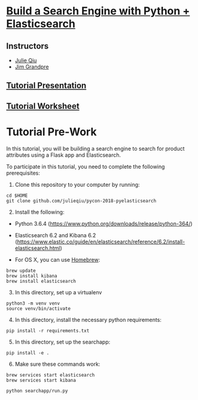 # [Build a Search Engine with Python + Elasticsearch](https://us.pycon.org/2018/schedule/presentation/53/)

## Instructors
- [Julie Qiu](http://twitter.com/jqiu25)
- [Jim Grandpre](https://twitter.com/jimtla)

## [Tutorial Presentation](https://docs.google.com/presentation/d/1le9vVCVb03AIPoWbsI4w__aop-3P9OEHVt56QJl6RnA/edit)
## [Tutorial Worksheet](https://docs.google.com/document/d/1jgVf9lC-PNSWP0-avrcOoMmtNyxapsIW7mPiaYtOCm8/edit#)

# Tutorial Pre-Work
In this tutorial, you will be building a search engine to search for product attributes using a Flask app and Elasticsearch.

To participate in this tutorial, you need to complete the following prerequisites:

1. Clone this repository to your computer by running:
```
cd $HOME
git clone github.com/julieqiu/pycon-2018-pyelasticsearch
```

2. Install the following:

- Python 3.6.4 (https://www.python.org/downloads/release/python-364/)
- Elasticsearch 6.2 and Kibana 6.2 (https://www.elastic.co/guide/en/elasticsearch/reference/6.2/install-elasticsearch.html)

- For OS X, you can use [Homebrew](https://brew.sh/):
```
brew update
brew install kibana
brew install elasticsearch
```

3. In this directory, set up a virtualenv
```
python3 -m venv venv
source venv/bin/activate
```

4. In this directory, install the necessary python requirements:
```
pip install -r requirements.txt
```

5. In this directory, set up the searchapp:
```
pip install -e .
```

6. Make sure these commands work:
```
brew services start elasticsearch
brew services start kibana

python searchapp/run.py
```

